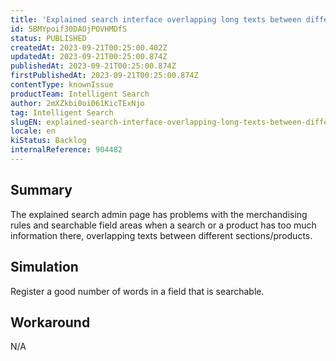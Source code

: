 ```yaml
---
title: 'Explained search interface overlapping long texts between different areas or products'
id: 5BMYpoif30DAOjPOVHMDfS
status: PUBLISHED
createdAt: 2023-09-21T00:25:00.402Z
updatedAt: 2023-09-21T00:25:00.874Z
publishedAt: 2023-09-21T00:25:00.874Z
firstPublishedAt: 2023-09-21T00:25:00.874Z
contentType: knownIssue
productTeam: Intelligent Search
author: 2mXZkbi0oi061KicTExNjo
tag: Intelligent Search
slugEN: explained-search-interface-overlapping-long-texts-between-different-areas-or-products
locale: en
kiStatus: Backlog
internalReference: 904482
---
```


## Summary


The explained search admin page has problems with the merchandising rules and searchable field areas when a search or a product has too much information there, overlapping texts between different sections/products.


##

## Simulation


Register a good number of words in a field that is searchable.


##

## Workaround


N/A




